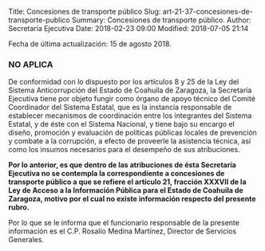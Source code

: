 Title: Concesiones de transporte público
Slug: art-21-37-concesiones-de-transporte-publico
Summary: Concesiones de transporte público.
Author: Secretaría Ejecutiva
Date: 2018-02-23 09:00
Modified: 2018-07-05 21:14


Fecha de última actualización: 15 de agosto 2018.

### NO APLICA

De conformidad con lo dispuesto por los artículos 8 y 25 de la Ley del
Sistema Anticorrupción del Estado de Coahuila de Zaragoza, la
Secretaría Ejecutiva tiene por objeto fungir como órgano de apoyo
técnico del Comité Coordinador del Sistema Estatal, que es la instancia
responsable de establecer mecanismos de coordinación entre los
integrantes del Sistema Estatal, y de éste con el Sistema Nacional, y
tiene bajo su encargo el diseño, promoción y evaluación de políticas
públicas locales de prevención y combate a la corrupción, a efecto de
proveerle la asistencia técnica, así como los insumos necesarios para
el desempeño de sus atribuciones.

**Por lo anterior, es que dentro de las atribuciones de ésta Secretaría
Ejecutiva no se contempla la correspondiente a concesiones de
transporte público a que se refiere el artículo 21, fracción XXXVII de
la Ley de Acceso a la Información Pública para el Estado de Coahuila de
Zaragoza, motivo por el cual no existe información respecto del
presente rubro.**

Por lo que se le informa que el funcionario responsable de la presente
información es el C.P. Rosalío Medina Martínez, Director de Servicios
Generales.

